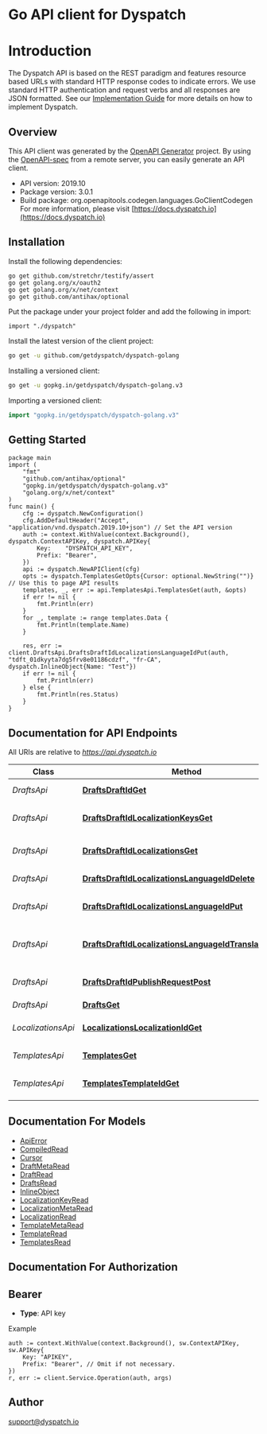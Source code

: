 # Go API client for Dyspatch

# Introduction

The Dyspatch API is based on the REST paradigm and features resource based URLs
with standard HTTP response codes to indicate errors. We use standard HTTP
authentication and request verbs and all responses are JSON formatted. See our
[Implementation
Guide](https://docs.dyspatch.io/development/implementing_dyspatch/) for more
details on how to implement Dyspatch.

## Overview

This API client was generated by the [OpenAPI
Generator](https://openapi-generator.tech) project.  By using the
[OpenAPI-spec](https://www.openapis.org/) from a remote server, you can easily
generate an API client. 

- API version: 2019.10
- Package version: 3.0.1
- Build package: org.openapitools.codegen.languages.GoClientCodegen
For more information, please visit [https://docs.dyspatch.io](https://docs.dyspatch.io)

## Installation

Install the following dependencies:

```shell
go get github.com/stretchr/testify/assert
go get golang.org/x/oauth2
go get golang.org/x/net/context
go get github.com/antihax/optional
```

Put the package under your project folder and add the following in import:

```golang
import "./dyspatch"
```

Install the latest version of the client project:
```sh
go get -u github.com/getdyspatch/dyspatch-golang
```

Installing a versioned client:

```sh
go get -u gopkg.in/getdyspatch/dyspatch-golang.v3
```

Importing a versioned client:

```go
import "gopkg.in/getdyspatch/dyspatch-golang.v3"
```

## Getting Started	

```golang	
package main	
import (	
	"fmt"	
	"github.com/antihax/optional"	
	"gopkg.in/getdyspatch/dyspatch-golang.v3"	
	"golang.org/x/net/context"	
)	
func main() {	
	cfg := dyspatch.NewConfiguration()	
    cfg.AddDefaultHeader("Accept", "application/vnd.dyspatch.2019.10+json") // Set the API version	
	auth := context.WithValue(context.Background(), dyspatch.ContextAPIKey, dyspatch.APIKey{	
		Key:    "DYSPATCH_API_KEY",	
		Prefix: "Bearer",	
	})	
	api := dyspatch.NewAPIClient(cfg)	
	opts := dyspatch.TemplatesGetOpts{Cursor: optional.NewString("")} // Use this to page API results	
	templates, _, err := api.TemplatesApi.TemplatesGet(auth, &opts)	
	if err != nil {	
		fmt.Println(err)	
	}	
	for _, template := range templates.Data {	
		fmt.Println(template.Name)	
	}	
    	
    res, err := client.DraftsApi.DraftsDraftIdLocalizationsLanguageIdPut(auth, "tdft_01dkyyta7dg5frv8e01186cdzf", "fr-CA", dyspatch.InlineObject{Name: "Test"})	
	if err != nil {	
		fmt.Println(err)	
	} else {	
		fmt.Println(res.Status)	
	}	
}	
```

## Documentation for API Endpoints

All URIs are relative to *https://api.dyspatch.io*

Class | Method | HTTP request | Description
------------ | ------------- | ------------- | -------------
*DraftsApi* | [**DraftsDraftIdGet**](docs/DraftsApi.md#draftsdraftidget) | **Get** /drafts/{draftId} | Get Draft by ID
*DraftsApi* | [**DraftsDraftIdLocalizationKeysGet**](docs/DraftsApi.md#draftsdraftidlocalizationkeysget) | **Get** /drafts/{draftId}/localizationKeys | Get Localization Keys
*DraftsApi* | [**DraftsDraftIdLocalizationsGet**](docs/DraftsApi.md#draftsdraftidlocalizationsget) | **Get** /drafts/{draftId}/localizations | Get Localizations on a Draft
*DraftsApi* | [**DraftsDraftIdLocalizationsLanguageIdDelete**](docs/DraftsApi.md#draftsdraftidlocalizationslanguageiddelete) | **Delete** /drafts/{draftId}/localizations/{languageId} | Remove a Localization
*DraftsApi* | [**DraftsDraftIdLocalizationsLanguageIdPut**](docs/DraftsApi.md#draftsdraftidlocalizationslanguageidput) | **Put** /drafts/{draftId}/localizations/{languageId} | Create or Update a Localization
*DraftsApi* | [**DraftsDraftIdLocalizationsLanguageIdTranslationsPut**](docs/DraftsApi.md#draftsdraftidlocalizationslanguageidtranslationsput) | **Put** /drafts/{draftId}/localizations/{languageId}/translations | Set Translations for Language
*DraftsApi* | [**DraftsDraftIdPublishRequestPost**](docs/DraftsApi.md#draftsdraftidpublishrequestpost) | **Post** /drafts/{draftId}/publishRequest | Submit the Draft for Approval
*DraftsApi* | [**DraftsGet**](docs/DraftsApi.md#draftsget) | **Get** /drafts | List Drafts
*LocalizationsApi* | [**LocalizationsLocalizationIdGet**](docs/LocalizationsApi.md#localizationslocalizationidget) | **Get** /localizations/{localizationId} | Get Localization Object by ID
*TemplatesApi* | [**TemplatesGet**](docs/TemplatesApi.md#templatesget) | **Get** /templates | List Templates
*TemplatesApi* | [**TemplatesTemplateIdGet**](docs/TemplatesApi.md#templatestemplateidget) | **Get** /templates/{templateId} | Get Template by ID


## Documentation For Models

 - [ApiError](docs/ApiError.md)
 - [CompiledRead](docs/CompiledRead.md)
 - [Cursor](docs/Cursor.md)
 - [DraftMetaRead](docs/DraftMetaRead.md)
 - [DraftRead](docs/DraftRead.md)
 - [DraftsRead](docs/DraftsRead.md)
 - [InlineObject](docs/InlineObject.md)
 - [LocalizationKeyRead](docs/LocalizationKeyRead.md)
 - [LocalizationMetaRead](docs/LocalizationMetaRead.md)
 - [LocalizationRead](docs/LocalizationRead.md)
 - [TemplateMetaRead](docs/TemplateMetaRead.md)
 - [TemplateRead](docs/TemplateRead.md)
 - [TemplatesRead](docs/TemplatesRead.md)


## Documentation For Authorization



## Bearer

- **Type**: API key

Example

```golang
auth := context.WithValue(context.Background(), sw.ContextAPIKey, sw.APIKey{
    Key: "APIKEY",
    Prefix: "Bearer", // Omit if not necessary.
})
r, err := client.Service.Operation(auth, args)
```


## Author

support@dyspatch.io

